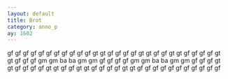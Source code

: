 ```yaml
---
layout: default
title: Brot
category: anno_p
ay: 1602
---
```


<tr> gf  gf  gf  gf  gf  gf  gf  gf  gf  gf </tr>
<tr> gf  gt  gt  gf  gf  gf  gf  gt  gt  gf </tr>
<tr> gf  gt  gt  gf  gf  gf  gf  gt  gt  gf </tr>
<tr> gf  gf  gm  gm  ba  ba  gm  gm  gf  gf </tr>
<tr> gf  gf  gm  gm  ba  ba  gm  gm  gf  gf </tr>
<tr> gf  gt  gt  gf  gf  gf  gf  gt  gt  gf </tr>
<tr> gf  gt  gt  gf  gf  gf  gf  gt  gt  gf </tr>
<tr> gf  gf  gf  gf  gf  gf  gf  gf  gf  gf </tr>

